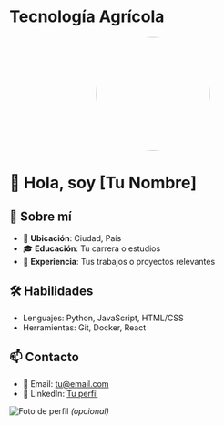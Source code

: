 # Tecnología Agrícola

<div align="center">
  <img src="tu-foto.jpg" width="200" style="border-radius: 50%;">
</div>

# 👋 Hola, soy [Tu Nombre]

## 🚀 Sobre mí
- 📌 **Ubicación**: Ciudad, País  
- 🎓 **Educación**: Tu carrera o estudios  
- 💼 **Experiencia**: Tus trabajos o proyectos relevantes  

## 🛠 Habilidades
- Lenguajes: Python, JavaScript, HTML/CSS  
- Herramientas: Git, Docker, React  

## 📫 Contacto
- 📧 Email: tu@email.com  
- 🔗 LinkedIn: [Tu perfil](https://linkedin.com/in/tuperfil)  

![Foto de perfil](https://ejemplo.com/tu-foto.jpg) *(opcional)*
